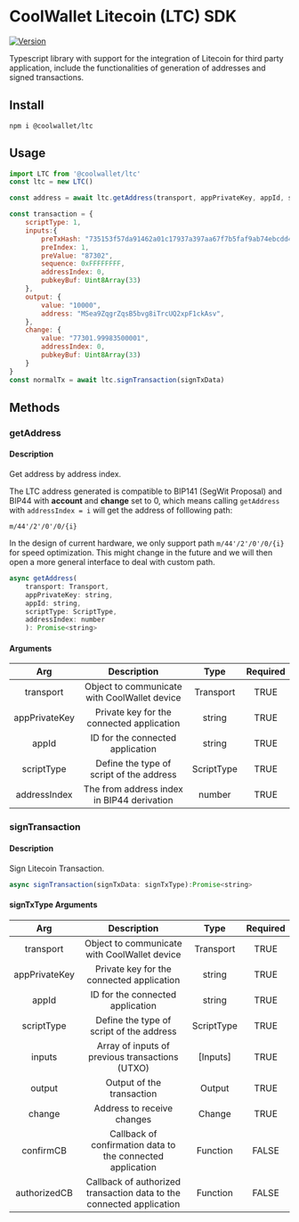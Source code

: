# CoolWallet Litecoin (LTC) SDK
[![Version](https://img.shields.io/npm/v/@coolwallet/ltc)](https://www.npmjs.com/package/@coolwallet/ltc)

Typescript library with support for the integration of Litecoin for third party application, include the functionalities of generation of addresses and signed transactions. 

## Install

```shell
npm i @coolwallet/ltc
```

## Usage

```javascript
import LTC from '@coolwallet/ltc'
const ltc = new LTC()

const address = await ltc.getAddress(transport, appPrivateKey, appId, scriptType, 0);

const transaction = {
    scriptType: 1,
    inputs:{
        preTxHash: "735153f57da91462a01c17937a397aa67f7b5faf9ab74ebcdd4c8f485aba26f5",
        preIndex: 1,
        preValue: "87302",
        sequence: 0xFFFFFFFF,
        addressIndex: 0,
        pubkeyBuf: Uint8Array(33)
    },
    output: {
        value: "10000",
        address: "MSea9ZqgrZqsB5bvg8iTrcUQ2xpF1ckAsv",
    },
    change: {
        value: "77301.99983500001",
        addressIndex: 0,
        pubkeyBuf: Uint8Array(33)
    }
}
const normalTx = await ltc.signTransaction(signTxData)
```

## Methods

### getAddress

#### Description

Get address by address index.

The LTC address generated is compatible to BIP141 (SegWit Proposal) and BIP44 with **account** and **change** set to 0, which means calling `getAddress` with `addressIndex = i` will get the address of folllowing path:

```none
m/44'/2'/0'/0/{i}
```

In the design of current hardware, we only support path `m/44'/2'/0'/0/{i}` for speed optimization. This might change in the future and we will then open a more general interface to deal with custom path.

```javascript
async getAddress(
    transport: Transport, 
    appPrivateKey: string, 
    appId: string, 
    scriptType: ScriptType, 
    addressIndex: number
    ): Promise<string> 
```

#### Arguments

|      Arg      |                  Description                 |    Type    |  Required |
|:-------------:|:--------------------------------------------:|:----------:|:--------:|
|   transport   | Object to communicate with CoolWallet device |  Transport | TRUE |
| appPrivateKey |   Private key for the connected application  |   string   | TRUE |
|     appId     |       ID for the connected application       |   string   | TRUE |
|   scriptType  |   Define the type of script of the address   | ScriptType | TRUE |
|  addressIndex |  The from address index in BIP44 derivation  |   number   | TRUE |

### signTransaction

#### Description

Sign Litecoin Transaction.

```javascript
async signTransaction(signTxData: signTxType):Promise<string>
```

#### signTxType Arguments

|      Arg      |                              Description                             |    Type    |  Required |
|:-------------:|:--------------------------------------------------------------------:|:----------:|:--------:|
|   transport   |             Object to communicate with CoolWallet device             |  Transport | TRUE |
| appPrivateKey |               Private key for the connected application              |   string   | TRUE |
|     appId     |                   ID for the connected application                   |   string   | TRUE |
|   scriptType  |               Define the type of script of the address               | ScriptType | TRUE |
|     inputs    |            Array of inputs of previous transactions (UTXO)           |  [Inputs]  | TRUE |
|     output    |                       Output of the transaction                      |   Output   | TRUE |
|     change    |                      Address to receive changes                      |   Change   | TRUE |
|   confirmCB   |      Callback of confirmation data to the connected application      |  Function  | FALSE |
|  authorizedCB | Callback of authorized transaction data to the connected application |  Function  | FALSE |
